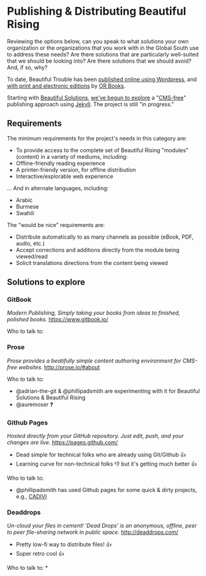 Publishing & Distributing Beautiful Rising 
============================================================

Reviewing the options below, can you speak to what solutions your own organization or the organizations that you work with in the Global South use to address these needs? Are there solutions that are particularly well-suited that we should be looking into? Are there solutions that we should avoid? And, if so, why?

To date, Beautiful Trouble has been [published online using Wordpress](https://github.com/BeautifulTrouble/beautifultrouble-dot-org), and [with print and electronic editions](http://beautifultrouble.org/the-book/) by [OR Books](http://orbooks.com).

Starting with [Beautiful Solutions](http://beautifulsolutions.info), [we've begun to explore](https://github.com/BeautifulTrouble/solutions.thischangeseverything.org) a "[CMS-free](http://www.developmentseed.org/blog/2012/07/27/build-cms-free-websites/)" publishing approach using [Jekyll](http://jekyllrb.com/). The project is still "in progress."

## Requirements

The minimum requirements for the project's needs in this category are:

* To provide access to the complete set of Beautiful Rising "modules" (content) in a variety of mediums, including:
* Offline-friendly reading experience
* A printer-friendy version, for offline distribution
* Interactive/explorable web experience

... And in alternate languages, including:
* Arabic
* Burmese
* Swahili

The "would be nice" requirements are:

* Distribute automatically to as many channels as possible (eBook, PDF, audio, etc.)
* Accept corrections and additions directly from the module being viewed/read
* Solicit translations directions from the content being viewed

## Solutions to explore

### GitBook
_Modern Publishing, Simply taking your books from ideas to finished, polished books._
https://www.gitbook.io/

Who to talk to:


### Prose
_Prose provides a beatifully simple content authoring environment for CMS-free websites._
http://prose.io/#about

Who to talk to:
* @adrian-the-git & @phillipadsmith are experimenting with it for Beautiful Solutions & Beautiful Rising
* @auremoser :question:

### Github Pages
_Hosted directly from your GitHub repository. Just edit, push, and your changes are live._
https://pages.github.com/

* Dead simple for technical folks who are already using Git/Github :thumbsup:
* Learning curve for non-technical folks :thumbsdown: but it's getting much better :thumbsup:

Who to talk to:
* @phillipadsmith has used Github pages for some quick & dirty projects, e.g., [CADIVI](http://phillipadsmith.github.io/cadivi/)

### Deaddrops
_Un-cloud your files in cement! 'Dead Drops’ is an anonymous, offline, peer to peer file-sharing network in public space._
http://deaddrops.com/

* Pretty low-fi way to distribute files! :thumbsup:
* Super retro cool :thumbsup:

Who to talk to:
* 


[aadk]: http://actionaid.org
[bt]: http://beautifultrouble.org
[bsol]: http://beautifulsolutions.info
[brising]: http://beautifulrising.org
[advisorynetwork]: http://beautifulrising.org/news/#announcing-the-first-members-of-the-beautiful-rising-advisory-network
